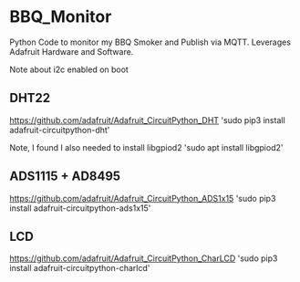 # BBQ_Monitor
Python Code to monitor my BBQ Smoker and Publish via MQTT. Leverages Adafruit Hardware and Software.

Note about i2c enabled on boot

## DHT22
https://github.com/adafruit/Adafruit_CircuitPython_DHT
'sudo pip3 install adafruit-circuitpython-dht'

Note, I found I also needed to install libgpiod2
'sudo apt install libgpiod2'

## ADS1115 + AD8495
https://github.com/adafruit/Adafruit_CircuitPython_ADS1x15
'sudo pip3 install adafruit-circuitpython-ads1x15'

## LCD

https://github.com/adafruit/Adafruit_CircuitPython_CharLCD
'sudo pip3 install adafruit-circuitpython-charlcd'
